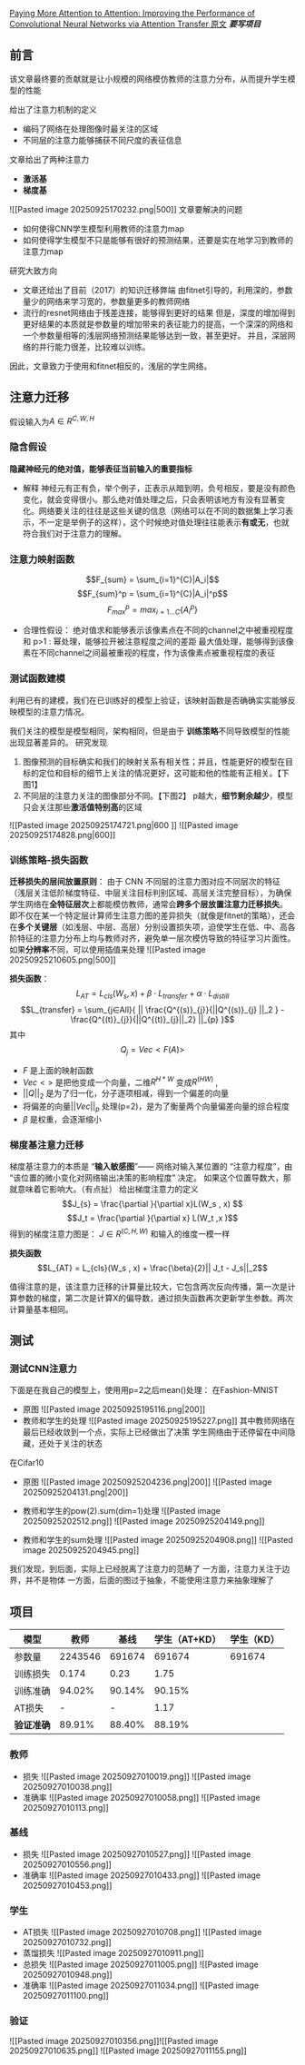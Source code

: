 [Paying More Attention to Attention: Improving the Performance of Convolutional Neural Networks via Attention Transfer 原文](https://openreview.net/forum?id=Sks9_ajex)
***要写项目***
## 前言
该文章最终要的贡献就是让小规模的网络模仿教师的注意力分布，从而提升学生模型的性能

给出了注意力机制的定义
- 编码了网络在处理图像时最关注的区域
- 不同层的注意力能够捕获不同尺度的表征信息

文章给出了两种注意力
- **激活基**
- **梯度基**

![[Pasted image 20250925170232.png|500]]
文章要解决的问题
- 如何使得CNN学生模型利用教师的注意力map
- 如何使得学生模型不只是能够有很好的预测结果，还要是实在地学习到教师的注意力map

研究大致方向
- 文章还给出了目前（2017）的知识迁移弊端
	由fitnet引导的，利用深的，参数量少的网络来学习宽的，参数量更多的教师网络
- 流行的resnet网络由于残差连接，能够得到更好的结果
但是，深度的增加得到更好结果的本质就是参数量的增加带来的表征能力的提高，一个深深的网络和一个参数量相等的浅层网络预测结果能够达到一致，甚至更好。
并且，深层网络的并行能力很差，比较难以训练。

因此，文章致力于使用和fitnet相反的，浅层的学生网络。


## 注意力迁移

假设输入为$A∈R^{C,W,H}$ 
### 隐含假设
**隐藏神经元的绝对值，能够表征当前输入的重要指标**
- 解释
	 神经元有正有负，举个例子，正表示从暗到明，负号相反，要是没有颜色变化，就会变得很小。那么绝对值处理之后，只会表明该地方有没有显著变化。网络要关注的往往是这些关键的信息（网络可以在不同的数据集上学习表示，不一定是举例子的这样），这个时候绝对值处理往往能表示**有或无**，也就符合我们对于注意力的理解。

### 注意力映射函数

$$F_{sum} = \sum_{i=1}^{C}|A_i|$$
$$F_{sum}^p = \sum_{i=1}^{C}|A_i|^p$$
$$F_{max}^{p} = max_{i=1...C}\{A_i^p\}$$
- 合理性假设：
绝对值求和能够表示该像素点在不同的channel之中被重视程度和
p>1 : 幂处理，能够拉开被注意程度之间的差距
最大值处理，能够得到该像素在不同channel之间最被重视的程度，作为该像素点被重视程度的表征

### 测试函数建模
利用已有的建模，我们在已训练好的模型上验证，该映射函数是否确确实实能够反映模型的注意力情况。

我们关注的模型是模型相同，架构相同，但是由于 **训练策略**不同导致模型的性能出现显著差异的。
研究发现
1. 图像预测的目标确实和我们的映射关系有相关性；并且，性能更好的模型在目标的定位和目标的细节上关注的情况更好，这可能和他的性能有正相关。【下图1】
2. 不同层的注意力关注的图像部分不同。【下图2】
	 p越大，**细节剩余越少**，模型只会关注那些**激活值特别高**的区域
	 
![[Pasted image 20250925174721.png|600 ]]
![[Pasted image 20250925174828.png|600]]


### 训练策略-损失函数

**迁移损失的层间放置原则**：
由于 CNN 不同层的注意力图对应不同层次的特征（浅层关注低阶梯度特征、中层关注目标判别区域、高层关注完整目标），为确保学生网络在**全特征层次**上都能模仿教师，通常会**跨多个层放置注意力迁移损失**。
即不仅在某一个特定层计算师生注意力图的差异损失（就像是fitnet的策略），还会在**多个关键层**（如浅层、中层、高层）分别设置损失项，迫使学生在低、中、高各阶特征的注意力分布上均与教师对齐，避免单一层次模仿导致的特征学习片面性。
如果**分辨率**不同，可以使用插值来处理
![[Pasted image 20250925210605.png|500]]



**损失函数**：
$$L_{AT} = L_{cls}(W_s , x) + \beta \cdot L_{transfer} + \alpha \cdot L_{distill}$$
$$L_{transfer} = \sum_{j∈All}{  || \frac{Q^{(s)}_{j}}{||Q^{(s)}_{j} ||_2  } - \frac{Q^{(t)}_{j}}{||Q^{(t)}_{j}||_2}  ||_{p}  }$$
其中
$$Q_j = Vec< F(A) >$$
- $F$ 是上面的映射函数
- $Vec<>$ 是把他变成一个向量，二维$R^{H*W}$ 变成$R^{(HW)}$  ,
- $||Q||_2$ 是为了归一化，分子逐项相减，得到一个偏差的向量
- 将偏差的向量$||Vec||_p$ 处理(p=2)，是为了衡量两个向量偏差向量的综合程度
- $\beta$ 是权重，会逐渐缩小

### 梯度基注意力迁移

梯度基注意力的本质是 “**输入敏感图**”—— 网络对输入某位置的 “注意力程度”，由 “该位置的微小变化对网络输出决策的影响程度” 决定。
如果这个位置导数大，那就意味着它影响大。（有点扯）
给出梯度注意力的定义
$$J_{s} = \frac{\partial }{\partial x}L(W_s , x) $$
$$J_t = \frac{\partial }{\partial x} L(W_t ,x )$$
得到的梯度注意力图是：
$J ∈ R^{(C , H , W)}$ 和输入的维度一模一样

**损失函数**
$$L_{AT} = L_{cls}(W_s , x) + \frac{\beta}{2}|| J_t - J_s||_2$$

值得注意的是，该注意力迁移的计算量比较大，它包含两次反向传播，第一次是计算参数的梯度，第二次是计算X的偏导数，通过损失函数再次更新学生参数。两次计算量基本相同。





## 测试
### 测试CNN注意力
下面是在我自己的模型上，使用用p=2之后mean()处理：
在Fashion-MNIST
- 原图
![[Pasted image 20250925195116.png|200]]
- 教师和学生的处理
![[Pasted image 20250925195227.png]]
其中教师网络在最后已经收敛到一个点，实际上已经做出了决策
学生网络由于还停留在中间隐藏，还处于关注的状态

在Cifar10
- 原图
![[Pasted image 20250925204236.png|200]]
![[Pasted image 20250925204131.png|200]]
- 教师和学生的pow(2).sum(dim=1)处理
![[Pasted image 20250925202512.png]]
![[Pasted image 20250925204149.png]]

- 教师和学生的sum处理
![[Pasted image 20250925204908.png]]
![[Pasted image 20250925204945.png]]

我们发现，到后面，实际上已经脱离了注意力的范畴了
一方面，注意力关注于边界，并不是物体
一方面，后面的图过于抽象，不能使用注意力来抽象理解了


## 项目

| 模型       | 教师      | 基线     | 学生（AT+KD） | 学生（KD） |
| -------- | ------- | ------ | --------- | ------ |
| 参数量      | 2243546 | 691674 | 691674    | 691674 |
| 训练损失     | 0.174   | 0.23   | 1.75      |        |
| 训练准确     | 94.02%  | 90.14% | 90.15%    |        |
| AT损失     | -       | -      | 1.17      |        |
| **验证准确** | 89.91%  | 88.40% | 88.19%    |        |

### 教师
- 损失
![[Pasted image 20250927010019.png]]
![[Pasted image 20250927010038.png]]
- 准确率
![[Pasted image 20250927010058.png]]
![[Pasted image 20250927010113.png]]
### 基线
- 损失
![[Pasted image 20250927010527.png]]
![[Pasted image 20250927010556.png]]
- 准确率
![[Pasted image 20250927010433.png]]
![[Pasted image 20250927010453.png]]
### 学生
- AT损失
![[Pasted image 20250927010708.png]]
![[Pasted image 20250927010732.png]]
- 蒸馏损失
![[Pasted image 20250927010911.png]]
- 总损失
![[Pasted image 20250927011005.png]]
![[Pasted image 20250927010948.png]]
- 准确率
![[Pasted image 20250927011034.png]]
![[Pasted image 20250927011100.png]]
### 验证
![[Pasted image 20250927010356.png]]![[Pasted image 20250927010635.png]]
![[Pasted image 20250927011155.png]]